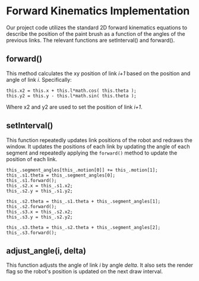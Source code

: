 # Forward Kinematics Implementation
Our project code utilizes the standard 2D forward kinematics equations to describe
the position of the paint brush as a function of the angles of the previous links.
The relevant functions are setInterval() and forward().

## forward()
This method calculates the xy position of link *i+1* based on the position and angle
of link *i*. Specifically:
```
this.x2 = this.x + this.l*math.cos( this.theta );
this.y2 = this.y - this.l*math.sin( this.theta );
```

Where x2 and y2 are used to set the position of link *i+1*.

## setInterval()
This function repeatedly updates link positions of the robot and redraws the window. 
It updates the positions of each link by updating the angle of each segment and 
repeatedly applying the `forward()` method to update the position of each link.

```
this_.segment_angles[this_.motion[0]] += this_.motion[1];
this_.s1.theta = this_.segment_angles[0];
this_.s1.forward();
this_.s2.x = this_.s1.x2;
this_.s2.y = this_.s1.y2;
    
this_.s2.theta = this_.s1.theta + this_.segment_angles[1];
this_.s2.forward();
this_.s3.x = this_.s2.x2;
this_.s3.y = this_.s2.y2;

this_.s3.theta = this_.s2.theta + this_.segment_angles[2];
this_.s3.forward();
```

## adjust_angle(i, delta)
This function adjusts the angle of link *i* by angle *delta*. It also sets the
render flag so the robot's position is updated on the next draw interval.

